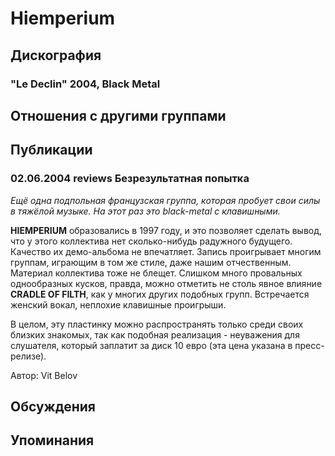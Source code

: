 # Hiemperium



## Дискография

### "Le Declin" 2004, Black Metal




## Отношения с другими группами


## Публикации

### 02.06.2004 reviews Безрезультатная попытка

<P><I>Ещё одна подпольная французская группа, которая пробует свои силы в тяжёлой музыке. На этот раз это black-metal с клавишными.</I></P>
<P><B>HIEMPERIUM</B> образовались в 1997 году, и это позволяет сделать вывод, что у этого коллектива нет сколько-нибудь радужного будущего. Качество их демо-альбома не впечатляет. Запись проигрывает многим группам, играющим в том же стиле, даже нашим отчественным. Материал коллектива тоже не блещет. Слишком много провальных однообразных кусков, правда, можно отметить не столь явное влияние <B>CRADLE OF FILTH</B>, как у многих других подобных групп. Встречается женский вокал, неплохие клавишные проигрыши.</P>
<P>В целом, эту пластинку можно распространять только среди своих близких знакомых, так как подобная реализация - неуважения для слушателя, который заплатит за диск 10 евро (эта цена указана в пресс-релизе).</P>
Автор: Vit Belov


## Обсуждения


## Упоминания

